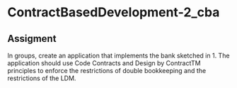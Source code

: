 # ContractBasedDevelopment-2_cba

## Assigment
In groups, create an application that implements the bank sketched in 1. The
application should use Code Contracts and Design by ContractTM principles
to enforce the restrictions of double bookkeeping and the restrictions of the
LDM.

